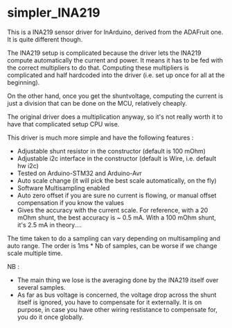 simpler_INA219
===============

This is a INA219 sensor driver for lnArduino, derived from the ADAFruit one.
It is quite different though.

The INA219 setup is complicated because the driver lets the INA219 compute automatically the current and power.
It means it has to be fed with the correct multipliers to do that. Computing these multipliers is complicated
and half hardcoded into the driver (i.e. set up once for all at the beginning).

On the other hand, once you get the shuntvoltage, computing the current is just a division that can be
done on the MCU, relatively cheaply.

The original driver does a multiplication anyway, so it's not really worth it to have that  complicated setup CPU wise.

This driver is much more simple and have the following features :

* Adjustable shunt resistor in the constructor (default is 100 mOhm)
* Adjustable i2c interface in the constructor (default is Wire, i.e. default hw i2c)
* Tested on  Arduino-STM32 and Arduino-Avr
* Auto scale change (it will pick the best scale automatically, on the fly)
* Software Multisampling enabled
* Auto zero offset if you are sure no current is flowing, or manual offset compensation if you know the values
* Gives the accuracy with the current scale. For reference, with a 20 mOhm shunt, the best accuracy is ~ 0.5 mA. 
With a 100 mOhm shunt, it's 2.5 mA in theory....

The time taken to do a sampling can vary depending on multisampling and auto range.
The order is 1ms * Nb of samples, can be worse if we change scale multiple time. 

NB : 
* The main thing we lose is the averaging done by the INA219 itself over several samples.
* As far as bus voltage is concerned, the voltage drop across the shunt itself is ignored,  you have to compensate for it externally.
It is on purpose, in case you have other wiring restistance to compensate for, you do it once globally.
